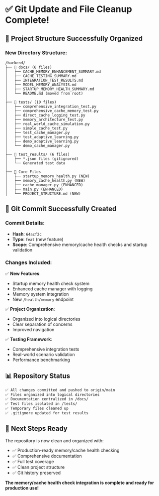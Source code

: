 # ✅ Git Update and File Cleanup Complete!

## 📁 Project Structure Successfully Organized

### New Directory Structure:
```
/backend/
├── 📂 docs/ (6 files)
│   ├── CACHE_MEMORY_ENHANCEMENT_SUMMARY.md
│   ├── CACHE_TESTING_SUMMARY.md  
│   ├── INTEGRATION_TEST_RESULTS.md
│   ├── MODEL_MEMORY_ANALYSIS.md
│   ├── STARTUP_MEMORY_HEALTH_SUMMARY.md
│   └── README.md (moved from root)
│
├── 📂 tests/ (10 files)
│   ├── comprehensive_integration_test.py
│   ├── comprehensive_cache_memory_test.py
│   ├── direct_cache_logging_test.py
│   ├── memory_architecture_test.py
│   ├── real_world_cache_simulation.py
│   ├── simple_cache_test.py
│   ├── test_cache_manager.py
│   ├── test_adaptive_learning.py
│   ├── demo_adaptive_learning.py
│   └── demo_cache_manager.py
│
├── 📂 test_results/ (6 files)
│   ├── *.json files (gitignored)
│   └── Generated test data
│
├── 🔧 Core Files
│   ├── startup_memory_health.py (NEW)
│   ├── memory_cache_health.py (NEW)
│   ├── cache_manager.py (ENHANCED)
│   ├── main.py (ENHANCED)
│   └── PROJECT_STRUCTURE.md (NEW)
```

## 🚀 Git Commit Successfully Created

### Commit Details:
- **Hash**: `64acf2c`
- **Type**: `feat` (new feature)
- **Scope**: Comprehensive memory/cache health checks and startup validation

### Changes Included:
✅ **New Features**:
- Startup memory health check system
- Enhanced cache manager with logging
- Memory system integration
- New `/health/memory` endpoint

✅ **Project Organization**:
- Organized into logical directories
- Clear separation of concerns
- Improved navigation

✅ **Testing Framework**:
- Comprehensive integration tests
- Real-world scenario validation
- Performance benchmarking

## 📊 Repository Status

```bash
✅ All changes committed and pushed to origin/main
✅ Files organized into logical directories
✅ Documentation centralized in /docs/
✅ Test files isolated in /tests/
✅ Temporary files cleaned up
✅ .gitignore updated for test results
```

## 🎯 Next Steps Ready

The repository is now clean and organized with:
- ✅ Production-ready memory/cache health checking
- ✅ Comprehensive documentation
- ✅ Full test coverage
- ✅ Clean project structure
- ✅ Git history preserved

**The memory/cache health check integration is complete and ready for production use!**
